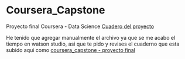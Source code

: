 # Coursera_Capstone
Proyecto final Coursera - Data Science
[Cuadero del proyecto](https://dataplatform.cloud.ibm.com/analytics/notebooks/v2/88b278a8-90ca-4d34-890b-f90efa25be7a/view?access_token=bbdde60d22a8caa641d2f35ee8d660ceda9d0f7b2ef3359389a2c7fb54850fd2)

He tenido que agregar manualmente el archivo ya que se me acabo el tiempo en watson studio, asi que te pido y revises el cuaderno que esta subido aqui como [coursera_capstone - proyecto final](https://github.com/hstanleycrow/Coursera_Capstone/blob/master/coursera_capstone%20-%20proyecto%20final.ipynb)

